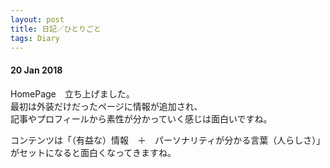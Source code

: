 ```yaml
---
layout: post
title: 日記／ひとりごと
tags: Diary
---
```



#### 20 Jan 2018
HomePage　立ち上げました。  
最初は外装だけだったページに情報が追加され、  
記事やプロフィールから素性が分かっていく感じは面白いですね。 

コンテンツは「（有益な）情報　＋　パーソナリティが分かる言葉（人らしさ）」  
がセットになると面白くなってきますね。  

